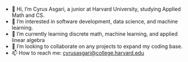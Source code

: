 - 👋 Hi, I’m Cyrus Asgari, a junior at Harvard University, studying Applied Math and CS.
- 👀 I’m interested in software development, data science, and machine learning.
- 🌱 I’m currently learning discrete math, machine learning, and applied linear algebra
- 💞️ I’m looking to collaborate on any projects to expand my coding base.
- 📫 How to reach me: cyrusasgari@college.harvard.edu
